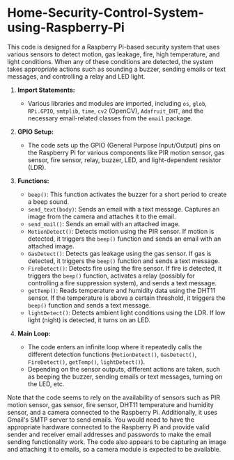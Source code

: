# Home-Security-Control-System-using-Raspberry-Pi
This code is designed for a Raspberry Pi-based security system that uses various sensors to detect motion, gas leakage, fire, high temperature, and light conditions. When any of these conditions are detected, the system takes appropriate actions such as sounding a buzzer, sending emails or text messages, and controlling a relay and LED light.

1. **Import Statements:**
   - Various libraries and modules are imported, including `os`, `glob`, `RPi.GPIO`, `smtplib`, `time`, `cv2` (OpenCV), `Adafruit_DHT`, and the necessary email-related classes from the `email` package.

2. **GPIO Setup:**
   - The code sets up the GPIO (General Purpose Input/Output) pins on the Raspberry Pi for various components like PIR motion sensor, gas sensor, fire sensor, relay, buzzer, LED, and light-dependent resistor (LDR).

3. **Functions:**
   - `beep()`: This function activates the buzzer for a short period to create a beep sound.
   - `send_text(body)`: Sends an email with a text message. Captures an image from the camera and attaches it to the email.
   - `send_mail()`: Sends an email with an attached image.
   - `MotionDetect()`: Detects motion using the PIR sensor. If motion is detected, it triggers the `beep()` function and sends an email with an attached image.
   - `GasDetect()`: Detects gas leakage using the gas sensor. If gas is detected, it triggers the `beep()` function and sends a text message.
   - `FireDetect()`: Detects fire using the fire sensor. If fire is detected, it triggers the `beep()` function, activates a relay (possibly for controlling a fire suppression system), and sends a text message.
   - `getTemp()`: Reads temperature and humidity data using the DHT11 sensor. If the temperature is above a certain threshold, it triggers the `beep()` function and sends a text message.
   - `lightDetect()`: Detects ambient light conditions using the LDR. If low light (night) is detected, it turns on an LED.

4. **Main Loop:**
   - The code enters an infinite loop where it repeatedly calls the different detection functions (`MotionDetect()`, `GasDetect()`, `FireDetect()`, `getTemp()`, `lightDetect()`).
   - Depending on the sensor outputs, different actions are taken, such as beeping the buzzer, sending emails or text messages, turning on the LED, etc.

Note that the code seems to rely on the availability of sensors such as PIR motion sensor, gas sensor, fire sensor, DHT11 temperature and humidity sensor, and a camera connected to the Raspberry Pi. Additionally, it uses Gmail's SMTP server to send emails. You would need to have the appropriate hardware connected to the Raspberry Pi and provide valid sender and receiver email addresses and passwords to make the email sending functionality work. The code also appears to be capturing an image and attaching it to emails, so a camera module is expected to be available.
